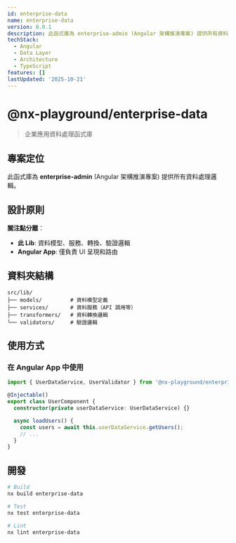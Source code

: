 ```yaml
---
id: enterprise-data
name: enterprise-data
version: 0.0.1
description: 此函式庫為 enterprise-admin (Angular 架構推演專案) 提供所有資料處理邏輯。
techStack:
  - Angular
  - Data Layer
  - Architecture
  - TypeScript
features: []
lastUpdated: '2025-10-21'
---
```

# @nx-playground/enterprise-data

> 企業應用資料處理函式庫

## 專案定位

此函式庫為 **enterprise-admin** (Angular 架構推演專案) 提供所有資料處理邏輯。

## 設計原則

**關注點分離**：

- **此 Lib**: 資料模型、服務、轉換、驗證邏輯
- **Angular App**: 僅負責 UI 呈現和路由

## 資料夾結構

```
src/lib/
├── models/         # 資料模型定義
├── services/       # 資料服務（API 調用等）
├── transformers/   # 資料轉換邏輯
└── validators/     # 驗證邏輯
```

## 使用方式

### 在 Angular App 中使用

```typescript
import { UserDataService, UserValidator } from '@nx-playground/enterprise-data';

@Injectable()
export class UserComponent {
  constructor(private userDataService: UserDataService) {}

  async loadUsers() {
    const users = await this.userDataService.getUsers();
    // ...
  }
}
```

## 開發

```bash
# Build
nx build enterprise-data

# Test
nx test enterprise-data

# Lint
nx lint enterprise-data
```
